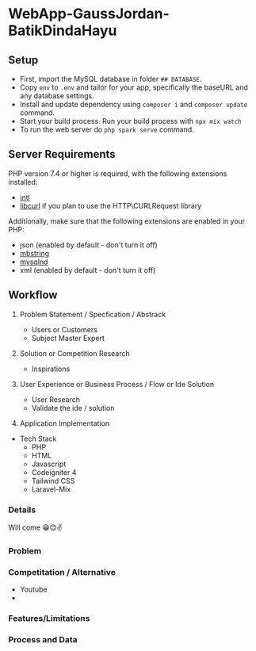 # WebApp-GaussJordan-BatikDindaHayu

## Setup

- First, import the MySQL database in folder `## DATABASE`.
- Copy `env` to `.env` and tailor for your app, specifically the baseURL and any database settings.
- Install and update dependency using `composer i` and `composer update` command.
- Start your build process. Run your build process with `npx mix watch`
- To run the web server do `php spark serve` command.

## Server Requirements

PHP version 7.4 or higher is required, with the following extensions installed:

- [intl](http://php.net/manual/en/intl.requirements.php)
- [libcurl](http://php.net/manual/en/curl.requirements.php) if you plan to use the HTTP\CURLRequest library

Additionally, make sure that the following extensions are enabled in your PHP:

- json (enabled by default - don't turn it off)
- [mbstring](http://php.net/manual/en/mbstring.installation.php)
- [mysqlnd](http://php.net/manual/en/mysqlnd.install.php)
- xml (enabled by default - don't turn it off)

## Workflow

1. Problem Statement / Specfication / Abstrack
   - Users or Customers
   - Subject Master Expert
2. Solution or Competition Research
   - Inspirations
3. User Experience or Business Process / Flow or Ide Solution

   - User Research
   - Validate the ide / solution

4. Application Implementation

- Tech Stack
  - PHP
  - HTML
  - Javascript
  - Codeigniter 4
  - Tailwind CSS
  - Laravel-Mix

### Details

Will come 😁😊✌

### Problem

### Competitation / Alternative

- Youtube
-

### Features/Limitations

### Process and Data
